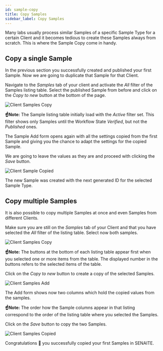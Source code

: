 ```yaml
---
id: sample-copy
title: Copy Samples
sidebar_label: Copy Samples
---
```


Many labs usually process similar Samples of a specific Sample Type for a
certain Client and it becomes tedious to create these Samples always from
scratch. This is where the Sample Copy come in handy.


## Copy a single Sample

In the previous section you successfully created and published your first
Sample. Now we are going to duplicate that Sample for that Client.

Navigate to the *Samples* tab of your client and activate the *All* filter of
the Samples listing table. Select the published Sample from before and click on
the *Copy to new* button at the bottom of the page.

![Client Samples Copy](/screenshots/client_samples_listing_copy.png "Client Samples Copy")

**☝️Note:**
The Sample listing table initially load with the *Active* filter set. This
filter shows only Samples until the Workflow State *Verified*, but not the
*Published* ones.

The Sample Add form opens again with all the settings copied from the first
Sample and giving you the chance to adapt the settings for the copied Sample.

We are going to leave the values as they are and proceed with clicking the
*Save* button.

![Client Sample Copied](/screenshots/client_samples_listing_copied.png "Client Sample Copied")

The new Sample was created with the next generated ID for the selected Sample Type.


## Copy multiple Samples

It is also possible to copy multiple Samples at once and even Samples from
different Clients.

Make sure you are still on the *Samples* tab of your Client and that you have
selected the *All* filter of the listing table. Select now both samples.

![Client Samples Copy](/screenshots/client_samples_listing_copy2.png "Client Samples Copy")

**☝️Note:**
The buttons at the bottom of each listing table appear first when you selected
one or more items from the table. The displayed number in the buttons refers to
the selected items of the table.

Click on the *Copy to new* button to create a copy of the selected Samples.

![Client Samples Add](/screenshots/client_add_samples_screen.png "Client Samples Add")

The Add form shows now two columns which hold the copied values from the samples.

**☝️Note:**
The order how the Sample columns appear in that listing correspond to the order
of the listing table where you selected the Samples.

Click on the *Save* button to copy the two Samples.

![Client Samples Copied](/screenshots/client_samples_listing_copied2.png "Client Samples Copied")

Congratulations 🙌 you successfully copied your first Samples in SENAITE.
